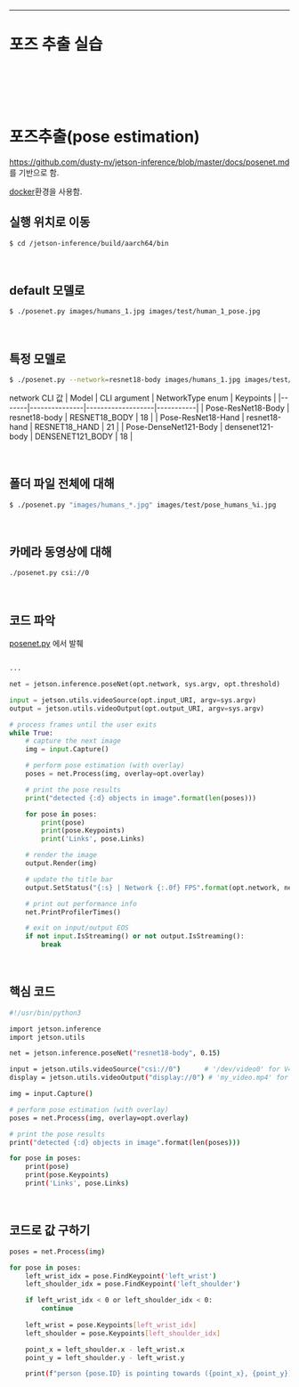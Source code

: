 
-----
# 포즈 추출 실습
<br><br><br><br>


# 포즈추출(pose estimation)

https://github.com/dusty-nv/jetson-inference/blob/master/docs/posenet.md 를 기반으로 함.

[docker](setup_by_docker.md)환경을 사용함.

## 실행 위치로 이동
```bash
$ cd /jetson-inference/build/aarch64/bin
```

<br>

## default 모델로

```bash
$ ./posenet.py images/humans_1.jpg images/test/human_1_pose.jpg
```

<br>

## 특정 모델로

```bash
$ ./posenet.py --network=resnet18-body images/humans_1.jpg images/test/human_1_pose.jpg
```

network CLI 값
| Model	| CLI argument	| NetworkType enum	| Keypoints |
|-------|---------------|-------------------|-----------|
| Pose-ResNet18-Body	| resnet18-body	| RESNET18_BODY	| 18 | 
| Pose-ResNet18-Hand	| resnet18-hand	| RESNET18_HAND	| 21 | 
| Pose-DenseNet121-Body	| densenet121-body	| DENSENET121_BODY	| 18 |

<br>

## 폴더 파일 전체에 대해

```bash
$ ./posenet.py "images/humans_*.jpg" images/test/pose_humans_%i.jpg
```

<br>

## 카메라 동영상에 대해

```bash
./posenet.py csi://0
```

<br>


## 코드 파악

[posenet.py](execute_code/posenet.py) 에서 발췌

```python

...

net = jetson.inference.poseNet(opt.network, sys.argv, opt.threshold)

input = jetson.utils.videoSource(opt.input_URI, argv=sys.argv)
output = jetson.utils.videoOutput(opt.output_URI, argv=sys.argv)

# process frames until the user exits
while True:
    # capture the next image
    img = input.Capture()

    # perform pose estimation (with overlay)
    poses = net.Process(img, overlay=opt.overlay)

    # print the pose results
    print("detected {:d} objects in image".format(len(poses)))

    for pose in poses:
        print(pose)
        print(pose.Keypoints)
        print('Links', pose.Links)

    # render the image
    output.Render(img)

    # update the title bar
    output.SetStatus("{:s} | Network {:.0f} FPS".format(opt.network, net.GetNetworkFPS()))

    # print out performance info
    net.PrintProfilerTimes()

    # exit on input/output EOS
    if not input.IsStreaming() or not output.IsStreaming():
        break
```

<br>

## 핵심 코드

```bash
#!/usr/bin/python3

import jetson.inference
import jetson.utils

net = jetson.inference.poseNet("resnet18-body", 0.15)

input = jetson.utils.videoSource("csi://0")      # '/dev/video0' for V4L2
display = jetson.utils.videoOutput("display://0") # 'my_video.mp4' for file

img = input.Capture()

# perform pose estimation (with overlay)
poses = net.Process(img, overlay=opt.overlay)

# print the pose results
print("detected {:d} objects in image".format(len(poses)))

for pose in poses:
    print(pose)
    print(pose.Keypoints)
    print('Links', pose.Links)

```

<br>



## 코드로 값 구하기

```bash
poses = net.Process(img)

for pose in poses:
    left_wrist_idx = pose.FindKeypoint('left_wrist')
    left_shoulder_idx = pose.FindKeypoint('left_shoulder')

    if left_wrist_idx < 0 or left_shoulder_idx < 0:
        continue
	
    left_wrist = pose.Keypoints[left_wrist_idx]
    left_shoulder = pose.Keypoints[left_shoulder_idx]

    point_x = left_shoulder.x - left_wrist.x
    point_y = left_shoulder.y - left_wrist.y

    print(f"person {pose.ID} is pointing towards ({point_x}, {point_y})")
```

<br>
